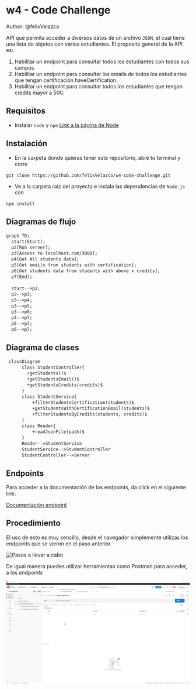 # w4 - Code Challenge
Author: @felixVelazco

API que permita acceder a diversos datos de un archivo `JSON`, el cual tiene una lista de objetos con varios estudiantes.
El proposito general de la API es:

1. Habilitar un endpoint para consultar todos los estudiantes con todos sus campos.
2. Habilitar un endpoint para consultar los emails de todos los estudiantes que tengan certificación haveCertification.
3. Habilitar un endpoint para consultar todos los estudiantes que tengan credits mayor a 500.

## Requisitos
- Instalar `node` y `npm` [Link a la página de Node](https://nodejs.org/es/download/)

## Instalación 
- En la carpeta donde quieras tener este repositorio, abre tu terminal y corre 
``` console
git clone https://github.com/felixVelazco/w4-code-challenge.git
```
- Ve a la carpeta raiz del proyecto e instala las dependencias de `Node.js` con
``` console
npm install
```

## Diagramas de flujo
```mermaid
graph TD;
  start(Start);
  p2[Run server];
  p3[Access to localhost.com/3000];
  p4[Get All students data];
  p5[Get emails from students with certification];
  p6[Get students data from students with above x credits];
  p7(End);
  
  start-->p2;
  p2-->p3;
  p3-->p4;
  p3-->p5;
  p3-->p6;
  p4-->p7;
  p5-->p7;
  p6-->p7;
```
## Diagrama de clases
```mermaid
 classDiagram      
      class StudentController{
        +getStudents()$
        +getStudentsEmail()$
        +getStudentsCredits(credits)$
      }
      class StudentService{
          +filterStudentsCertification(students)$
          +getStudentsWithCertificationEmail(students)$
          +filterStudentsByCredits(students, credits)$
      }
      class Reader{
          +readJsonFile(path)$
      }
      Reader-->StudentService
      StudentService-->StudentController
      StudentController-->Server
```
## Endpoints 
Para acceder a la documentación de los endpoints, da click en el siguiente link:

[Documentación endpoint](https://documenter.getpostman.com/view/20636313/UyrGAtoh)

## Procedimiento

El uso de esto es muy sencillo, desde el navegador simplemente utilizas los endpoints que se vieron en el paso anterior.


![Pasos a llevar a cabo](data/steps.gif)

De igual manera puedes utilizar herramientas como Postman para acceder, a los *endpoints*

![Pasos en postman](data/post-man-method.gif)




